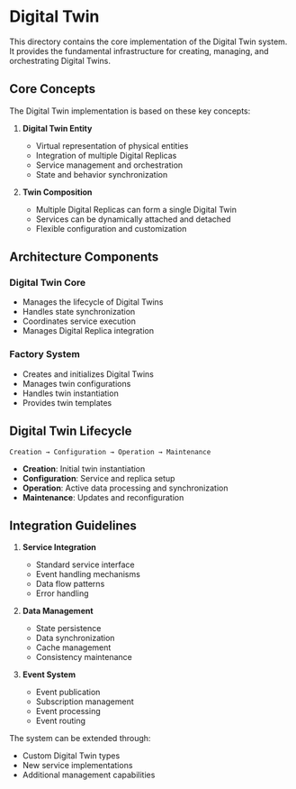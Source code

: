 # Digital Twin

This directory contains the core implementation of the Digital Twin system. It provides the fundamental infrastructure for creating, managing, and orchestrating Digital Twins.

## Core Concepts

The Digital Twin implementation is based on these key concepts:

1. **Digital Twin Entity**
   - Virtual representation of physical entities
   - Integration of multiple Digital Replicas
   - Service management and orchestration
   - State and behavior synchronization

2. **Twin Composition**
   - Multiple Digital Replicas can form a single Digital Twin
   - Services can be dynamically attached and detached
   - Flexible configuration and customization

## Architecture Components

### Digital Twin Core
- Manages the lifecycle of Digital Twins
- Handles state synchronization
- Coordinates service execution
- Manages Digital Replica integration

### Factory System
- Creates and initializes Digital Twins
- Manages twin configurations
- Handles twin instantiation
- Provides twin templates

## Digital Twin Lifecycle

```
Creation → Configuration → Operation → Maintenance
```

- **Creation**: Initial twin instantiation
- **Configuration**: Service and replica setup
- **Operation**: Active data processing and synchronization
- **Maintenance**: Updates and reconfiguration

## Integration Guidelines

1. **Service Integration**
   - Standard service interface
   - Event handling mechanisms
   - Data flow patterns
   - Error handling

2. **Data Management**
   - State persistence
   - Data synchronization
   - Cache management
   - Consistency maintenance

3. **Event System**
   - Event publication
   - Subscription management
   - Event processing
   - Event routing


The system can be extended through:
- Custom Digital Twin types
- New service implementations
- Additional management capabilities